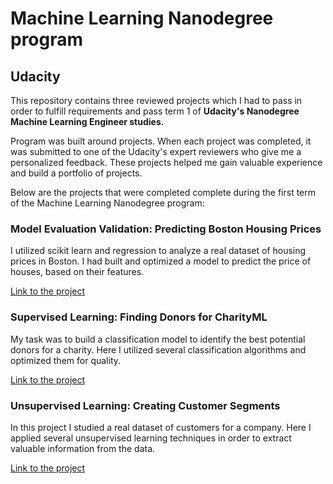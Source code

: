 # Machine Learning Nanodegree program

## Udacity

This repository contains three reviewed projects which I had to pass in order to fulfill requirements and pass term 1 of **Udacity's Nanodegree  Machine Learning Engineer studies.**

Program was built around projects. When each project was completed, it was submitted to one of the Udacity's expert reviewers who give me a personalized feedback. These projects helped me gain valuable experience and build a portfolio of projects.

Below are the projects that were completed complete during the first term of the Machine Learning Nanodegree program:

### **Model Evaluation Validation: Predicting Boston Housing Prices**

I utilized scikit learn and regression to analyze a real dataset of housing prices in Boston. I had built and optimized a model to predict the price of houses, based on their features.

[Link to the project](https://raw.githubusercontent.com/baky0905/machine-learning-engineer-nanodegree-term1-udacity/master/predicting-boston-prices-udacity/boston_housing.ipynb)

### **Supervised Learning: Finding Donors for CharityML**

My task was to build a classification model to identify the best potential donors for a charity. Here I utilized several classification algorithms and optimized them for quality.

[Link to the project](https://raw.githubusercontent.com/baky0905/machine-learning-engineer-nanodegree-term1-udacity/master/finding-donors-charityML-supervised-learning-udacity/finding_donors.ipynb)

### **Unsupervised Learning: Creating Customer Segments**

In this project I studied a real dataset of customers for a company. Here I applied several unsupervised learning techniques in order to extract valuable information from the data.

[Link to the project](https://raw.githubusercontent.com/baky0905/machine-learning-engineer-nanodegree-term1-udacity/master/predicting-customer-segments-unsupervised-learning-udacity/customer_segments.ipynb)
